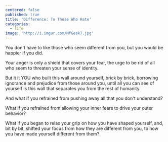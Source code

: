 ```yaml
---
centered: false
published: true
title: 'Difference: To Those Who Hate'
categories:
  - life
image: 'http://i.imgur.com/MfGesk7.jpg'
---
```

You don't have to like
those who seem different from you,
but you would be happier
if you did.

Your anger is only a shield
that covers your fear,
the urge to be rid of
all who seem to threaten
your sense of identity.

But it it YOU
who built this wall around yourself,
brick by brick,
borrowing ignorance and prejudice
from those around you,
until all you can see of yourself
is this wall that separates you
from the rest of humanity.

And what if you refrained
from pushing away
all that you don't understand?

What if you refrained
from allowing your inner fears
to drive your outer behavior?

What if you began to relax your grip
on how you have shaped yourself,
and, bit by bit, shifted your focus
from how they are different from you,
to how you have made yourself
different from them?
